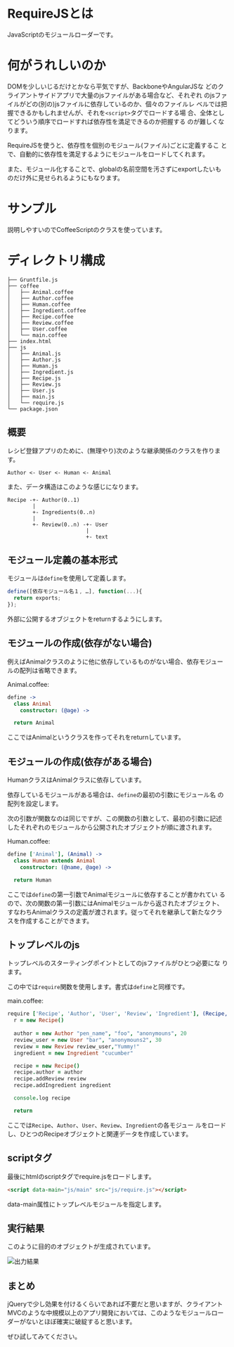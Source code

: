 # RequireJSとは

JavaScriptのモジュールローダーです。

# 何がうれしいのか

DOMを少しいじるだけとかなら平気ですが、BackboneやAngularJSな
どのクライアントサイドアプリで大量のjsファイルがある場合など、それぞれ
のjsファイルがどの(別の)jsファイルに依存しているのか、個々のファイルレ
ベルでは把握できるかもしれませんが、それを`<script>`タグでロードする場
合、全体としてどういう順序でロードすれば依存性を満足できるのか把握する
のが難しくなります。

RequireJSを使うと、依存性を個別のモジュール(ファイル)ごとに定義するこ
とで、自動的に依存性を満足するようにモジュールをロードしてくれます。

また、モジュール化することで、globalの名前空間を汚さずにexportしたいも
のだけ外に見せられるようにもなります。

# サンプル

説明しやすいのでCoffeeScriptのクラスを使っています。

# ディレクトリ構成

```
├── Gruntfile.js
├── coffee
│   ├── Animal.coffee
│   ├── Author.coffee
│   ├── Human.coffee
│   ├── Ingredient.coffee
│   ├── Recipe.coffee
│   ├── Review.coffee
│   ├── User.coffee
│   └── main.coffee
├── index.html
├── js
│   ├── Animal.js
│   ├── Author.js
│   ├── Human.js
│   ├── Ingredient.js
│   ├── Recipe.js
│   ├── Review.js
│   ├── User.js
│   ├── main.js
│   └── require.js
└── package.json

```

## 概要

レシピ登録アプリのために、(無理やり)次のような継承関係のクラスを作ります。

```
Author <- User <- Human <- Animal
```

また、データ構造はこのような感じになります。

```
Recipe -+- Author(0..1)
        |
        +- Ingredients(0..n)
        |
        +- Review(0..n) -+- User
                         |
                         +- text
```

## モジュール定義の基本形式

モジュールは`define`を使用して定義します。

```javascript
define([依存モジュール名１, …], function(...){
  return exports;
});
```

外部に公開するオブジェクトをreturnするようにします。

## モジュールの作成(依存がない場合)

例えばAnimalクラスのように他に依存しているものがない場合、依存モジュー
ルの配列は省略できます。

Animal.coffee:
```coffeescript
define ->
  class Animal
    constructor: (@age) ->

  return Animal
```

ここではAnimalというクラスを作ってそれをreturnしています。

## モジュールの作成(依存がある場合)

HumanクラスはAnimalクラスに依存しています。

依存しているモジュールがある場合は、`define`の最初の引数にモジュール名
の配列を設定します。

次の引数が関数なのは同じですが、この関数の引数として、最初の引数に記述
したそれぞれのモジュールから公開されたオブジェクトが順に渡されます。

Human.coffee:
```coffeescript
define ['Animal'], (Animal) ->
  class Human extends Animal
    constructor: (@name, @age) ->

  return Human
```

ここでは`define`の第一引数でAnimalモジュールに依存することが書かれてい
るので、次の関数の第一引数にはAnimalモジュールから返されたオブジェクト、
すなわちAnimalクラスの定義が渡されます。従ってそれを継承して新たなクラ
スを作成することができます。

## トップレベルのjs

トップレベルのスターティングポイントとしてのjsファイルがひとつ必要にな
ります。

この中では`require`関数を使用します。書式は`define`と同様です。

main.coffee:
```coffeescript
require ['Recipe', 'Author', 'User', 'Review', 'Ingredient'], (Recipe, Author, User, Review, Ingredient) ->
  r = new Recipe()
  
  author = new Author "pen_name", "foo", "anonymouns", 20
  review_user = new User "bar", "anonymouns2", 30
  review = new Review review_user,"Yummy!"
  ingredient = new Ingredient "cucumber"

  recipe = new Recipe()
  recipe.author = author
  recipe.addReview review
  recipe.addIngredient ingredient

  console.log recipe

  return
```

ここでは`Recipe`、`Author`、`User`、`Review`、`Ingredient`の各モジュー
ルをロードし、ひとつのRecipeオブジェクトと関連データを作成しています。

## scriptタグ

最後にhtmlのscriptタグでrequire.jsをロードします。

```html
<script data-main="js/main" src="js/require.js"></script>
```
data-main属性にトップレベルモジュールを指定します。

## 実行結果

このように目的のオブジェクトが生成されています。

![出力結果](https://raw.github.com/hirayama-evolni/misc-docs/master/require_js_introduction/requirejs1.png)

## まとめ

jQueryで少し効果を付けるくらいであれば不要だと思いますが、クライアント
MVCのような中規模以上のアプリ開発においては、このようなモジュールロー
ダーがないとほぼ確実に破綻すると思います。

ぜひ試してみてください。

